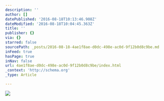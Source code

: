 ```yaml
---
description: ''
author: []
datePublished: '2016-08-18T10:13:46.908Z'
dateModified: '2016-08-18T10:04:45.363Z'
title: ''
publisher: {}
via: {}
starred: false
sourcePath: _posts/2016-08-18-4ae1f8ae-d0dc-498e-ac0d-9f12b0d8c9be.md
inFeed: true
hasPage: true
inNav: false
url: 4ae1f8ae-d0dc-498e-ac0d-9f12b0d8c9be/index.html
_context: 'http://schema.org'
_type: Article

---
```

![](https://the-grid-user-content.s3-us-west-2.amazonaws.com/a81ea185-2e1a-475e-a860-c7456928f19e.jpg)